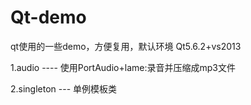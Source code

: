 # Qt-demo
qt使用的一些demo，方便复用，默认环境 Qt5.6.2+vs2013

1.audio  ----   使用PortAudio+lame:录音并压缩成mp3文件

2.singleton --- 单例模板类
